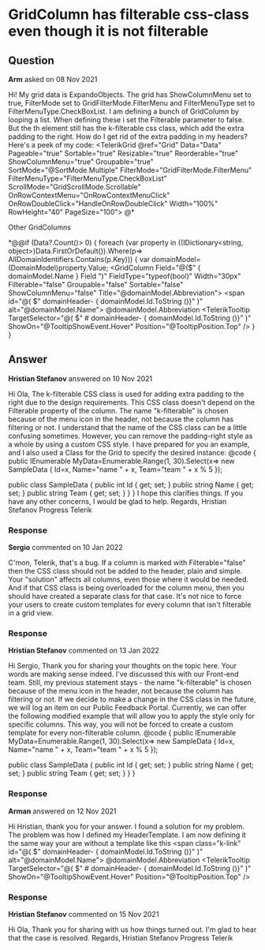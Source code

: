 # GridColumn has filterable css-class even though it is not filterable

## Question

**Arm** asked on 08 Nov 2021

Hi! My grid data is ExpandoObjects. The grid has ShowColumnMenu set to true, FilterMode set to GridFilterMode.FilterMenu and FilterMenuType set to FilterMenuType.CheckBoxList. I am defining a bunch of GridColumn by looping a list. When defining these i set the Filterable parameter to false. But the th element still has the k-filterable css class, which add the extra padding to the right. How do I get rid of the extra padding in my headers? Here's a peek of my code: <TelerikGrid @ref="Grid" Data="Data" Pageable="true" Sortable="true" Resizable="true" Reorderable="true" ShowColumnMenu="true" Groupable="true" SortMode="@SortMode.Multiple" FilterMode="GridFilterMode.FilterMenu" FilterMenuType="FilterMenuType.CheckBoxList" ScrollMode="GridScrollMode.Scrollable" OnRowContextMenu="OnRowContextMenuClick" OnRowDoubleClick="HandleOnRowDoubleClick" Width="100%" RowHeight="40" PageSize="100"> <GridColumns> @*

Other GridColumns

*@@if (Data?.Count()> 0)
{
foreach (var property in ((IDictionary<string, object>)Data.FirstOrDefault()).Where(p=> AllDomainIdentifiers.Contains(p.Key)))
{
var domainModel=(DomainModel)property.Value; <GridColumn Field="@($" { domainModel.Name } Field ")" FieldType="typeof(bool)" Width="30px" Filterable="false" Groupable="false" Sortable="false" ShowColumnMenu="false" Title="@domainModel.Abbreviation"> <HeaderTemplate> <span id="@( $" domainHeader- { domainModel.Id.ToString ()}" )" alt="@domainModel.Name"> @domainModel.Abbreviation </span> <TelerikTooltip TargetSelector="@( $" # domainHeader- { domainModel.Id.ToString ()}" )" ShowOn="@TooltipShowEvent.Hover" Position="@TooltipPosition.Top" /> </HeaderTemplate> <Template> <div class="d-flex justify-content-center align-items-center"> <TelerikCheckBox Value="@HasDomainActivated(context as ExpandoObject, domainModel)" ValueChanged="@((bool value)=> HandleDomainActivationChanged(context as ExpandoObject, domainModel, value))" Enabled="@(IsAuthorizedForAllDomains() || IsAuthorizedForDomain(domainModel))" /> </div> </Template> </GridColumn> }
} </GridColumns> </TelerikGrid>

## Answer

**Hristian Stefanov** answered on 10 Nov 2021

Hi Ola, The k-filterable CSS class is used for adding extra padding to the right due to the design requirements. This CSS class doesn't depend on the Filterable property of the column. The name "k-filterable" is chosen because of the menu icon in the header, not because the column has filtering or not. I understand that the name of the CSS class can be a little confusing sometimes. However, you can remove the padding-right style as a whole by using a custom CSS style. I have prepared for you an example, and I also used a Class for the Grid to specify the desired instance: <style>.myGrid.k-filterable { padding-right: 0px;
} </style> <TelerikGrid Class="myGrid" Data="@MyData" Pageable="true" PageSize="5" FilterMode="GridFilterMode.FilterMenu" FilterMenuType="FilterMenuType.CheckBoxList" ShowColumnMenu="true"> <GridColumns> <GridColumn Field="@(nameof(SampleData.Id))" Width="80px" /> <GridColumn Field="@(nameof(SampleData.Name))" ShowColumnMenu="false" Filterable="false" Title="Employee Name" /> <GridColumn Field="@(nameof(SampleData.Team))" Title="Team" /> </GridColumns> </TelerikGrid> @code {
public IEnumerable <SampleData> MyData=Enumerable.Range(1, 30).Select(x=> new SampleData
{
Id=x,
Name="name " + x,
Team="team " + x % 5
});

public class SampleData
{
public int Id { get; set; }
public string Name { get; set; }
public string Team { get; set; }
} } I hope this clarifies things. If you have any other concerns, I would be glad to help. Regards, Hristian Stefanov Progress Telerik

### Response

**Sergio** commented on 10 Jan 2022

C'mon, Telerik, that's a bug. If a column is marked with Filterable="false" then the CSS class should not be added to the header, plain and simple. Your "solution" affects all columns, even those where it would be needed. And if that CSS class is being overloaded for the column menu, then you should have created a separate class for that case. It's not nice to force your users to create custom templates for every column that isn't filterable in a grid view.

### Response

**Hristian Stefanov** commented on 13 Jan 2022

Hi Sergio, Thank you for sharing your thoughts on the topic here. Your words are making sense indeed. I've discussed this with our Front-end team. Still, my previous statement stays - the name "k-filterable" is chosen because of the menu icon in the header, not because the column has filtering or not. If we decide to make a change in the CSS class in the future, we will log an item on our Public Feedback Portal. Currently, we can offer the following modified example that will allow you to apply the style only for specific columns. This way, you will not be forced to create a custom template for every non-filterable column. <style>.myGrid.k-filterable:nth-of-type(2n) { padding-right: 0px;
} </style> <TelerikGrid Class="myGrid" Data="@MyData" Pageable="true" PageSize="5" FilterMode="GridFilterMode.FilterMenu" FilterMenuType="FilterMenuType.CheckBoxList" ShowColumnMenu="true"> <GridColumns> <GridColumn Field="@(nameof(SampleData.Id))" Width="80px" /> <GridColumn Field="@(nameof(SampleData.Name))" ShowColumnMenu="false" Filterable="false" Title="Employee Name" /> <GridColumn Field="@(nameof(SampleData.Team))" Title="Team" /> </GridColumns> </TelerikGrid> @code {
public IEnumerable <SampleData> MyData=Enumerable.Range(1, 30).Select(x=> new SampleData
{
Id=x,
Name="name " + x,
Team="team " + x % 5
});

public class SampleData
{
public int Id { get; set; }
public string Name { get; set; }
public string Team { get; set; }
}
}

### Response

**Arman** answered on 12 Nov 2021

Hi Hristian, thank you for your answer. I found a solution for my problem. The problem was how I defined my HeaderTemplate. I am now defining it the same way your are without a template like this <HeaderTemplate> <span class="k-cell-inner"> <span class="k-link" id="@( $" domainHeader- { domainModel.Id.ToString ()}" )" alt="@domainModel.Name"> <span class="k-column-title"> @domainModel.Abbreviation </span> </span> </span> <TelerikTooltip TargetSelector="@( $" # domainHeader- { domainModel.Id.ToString ()}" )" ShowOn="@TooltipShowEvent.Hover" Position="@TooltipPosition.Top" /> </HeaderTemplate>

### Response

**Hristian Stefanov** commented on 15 Nov 2021

Hi Ola, Thank you for sharing with us how things turned out. I'm glad to hear that the case is resolved. Regards, Hristian Stefanov Progress Telerik
